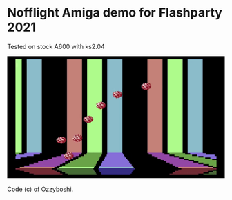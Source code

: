 # Nofflight Amiga demo for Flashparty 2021

Tested on stock A600 with ks2.04

![votesystem.png](votesystem.png)

Code (c) of Ozzyboshi.
